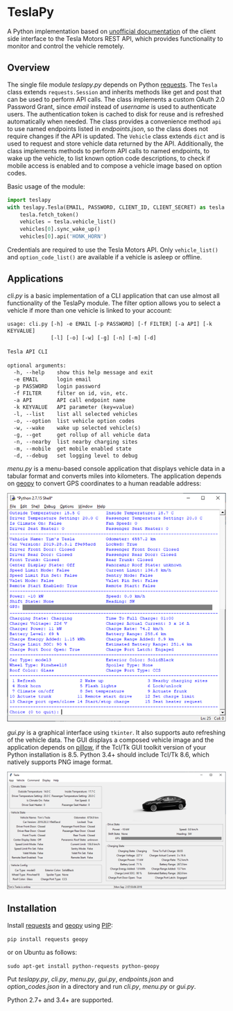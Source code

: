 # TeslaPy

A Python implementation based on [unofficial documentation](https://tesla-api.timdorr.com/) of the client side interface to the Tesla Motors REST API, which provides functionality to monitor and control the vehicle remotely.

## Overview

The single file module *teslapy.py* depends on Python [requests](https://pypi.org/project/requests/). The `Tesla` class extends `requests.Session` and inherits methods like get and post that can be used to perform API calls. The class implements a custom OAuth 2.0 Password Grant, since *email* instead of *username* is used to authenticate users. The authentication token is cached to disk for reuse and is refreshed automatically when needed. The class provides a convenience method `api` to use named endpoints listed in *endpoints.json*, so the class does not require changes if the API is updated. The `Vehicle` class extends `dict` and is used to request and store vehicle data returned by the API. Additionally, the class implements methods to perform API calls to named endpoints, to wake up the vehicle, to list known option code descriptions, to check if mobile access is enabled and to compose a vehicle image based on option codes.

Basic usage of the module:

```python
import teslapy
with teslapy.Tesla(EMAIL, PASSWORD, CLIENT_ID, CLIENT_SECRET) as tesla:
	tesla.fetch_token()
	vehicles = tesla.vehicle_list()
	vehicles[0].sync_wake_up()
	vehicles[0].api('HONK_HORN')
```

Credentials are required to use the Tesla Motors API. Only `vehicle_list()` and `option_code_list()` are available if a vehicle is asleep or offline.

## Applications

*cli.py* is a basic implementation of a CLI application that can use almost all functionality of the TeslaPy module. The filter option allows you to select a vehicle if more than one vehicle is linked to your account:

```
usage: cli.py [-h] -e EMAIL [-p PASSWORD] [-f FILTER] [-a API] [-k KEYVALUE]
              [-l] [-o] [-w] [-g] [-n] [-m] [-d]

Tesla API CLI

optional arguments:
  -h, --help    show this help message and exit
  -e EMAIL      login email
  -p PASSWORD   login password
  -f FILTER     filter on id, vin, etc.
  -a API        API call endpoint name
  -k KEYVALUE   API parameter (key=value)
  -l, --list    list all selected vehicles
  -o, --option  list vehicle option codes
  -w, --wake    wake up selected vehicle(s)
  -g, --get     get rollup of all vehicle data
  -n, --nearby  list nearby charging sites
  -m, --mobile  get mobile enabled state
  -d, --debug   set logging level to debug
```

*menu.py* is a menu-based console application that displays vehicle data in a tabular format and converts miles into kilometers. The application depends on [geopy](https://pypi.org/project/geopy/) to convert GPS coordinates to a human readable address:

![](media/menu.png)

*gui.py* is a graphical interface using `tkinter`. It also supports auto refreshing of the vehicle data. The GUI displays a composed vehicle image and the application depends on [pillow](https://pypi.org/project/Pillow/), if the Tcl/Tk GUI toolkit version of your Python installation is 8.5. Python 3.4+ should include Tcl/Tk 8.6, which natively supports PNG image format.

![](media/gui.png)

## Installation

Install [requests](https://pypi.org/project/requests/) and [geopy](https://pypi.org/project/geopy/) using [PIP](https://pypi.org/project/pip/):

`pip install requests geopy`

or on Ubuntu as follows:

`sudo apt-get install python-requests python-geopy`

Put *teslapy.py*, *cli.py*, *menu.py*, *gui.py*, *endpoints.json* and *option_codes.json* in a directory and run *cli.py*, *menu.py* or *gui.py*.

Python 2.7+ and 3.4+ are supported.
